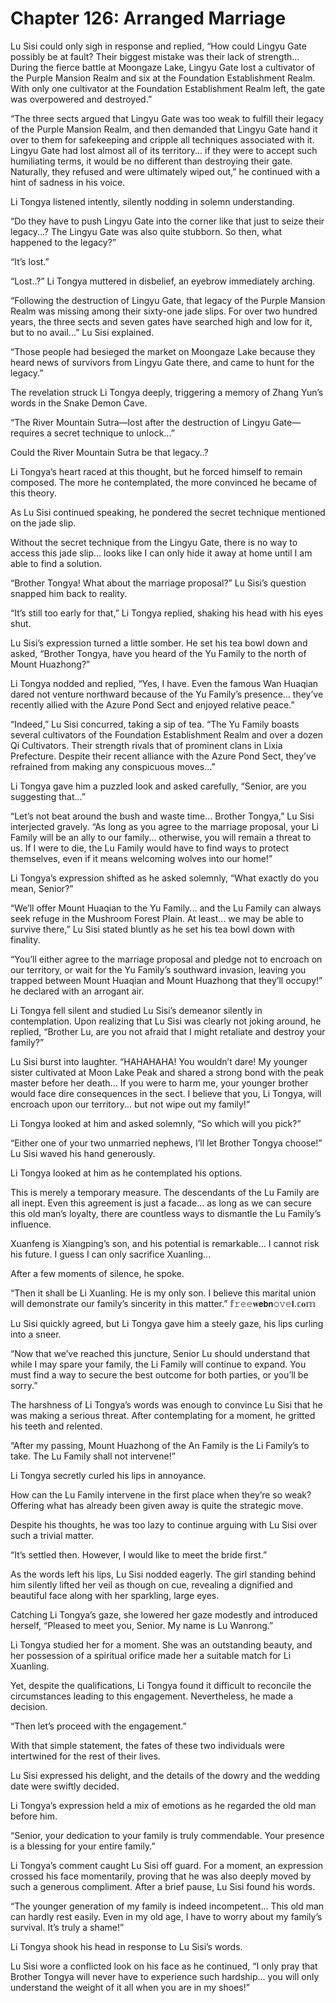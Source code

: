 # Chapter 126: Arranged Marriage

Lu Sisi could only sigh in response and replied, “How could Lingyu Gate possibly be at fault? Their biggest mistake was their lack of strength... During the fierce battle at Moongaze Lake, Lingyu Gate lost a cultivator of the Purple Mansion Realm and six at the Foundation Establishment Realm. With only one cultivator at the Foundation Establishment Realm left, the gate was overpowered and destroyed.”

“The three sects argued that Lingyu Gate was too weak to fulfill their legacy of the Purple Mansion Realm, and then demanded that Lingyu Gate hand it over to them for safekeeping and cripple all techniques associated with it. Lingyu Gate had lost almost all of its territory... if they were to accept such humiliating terms, it would be no different than destroying their gate. Naturally, they refused and were ultimately wiped out,” he continued with a hint of sadness in his voice.

Li Tongya listened intently, silently nodding in solemn understanding.

“Do they have to push Lingyu Gate into the corner like that just to seize their legacy...? The Lingyu Gate was also quite stubborn. So then, what happened to the legacy?”

“It’s lost.”

“Lost..?” Li Tongya muttered in disbelief, an eyebrow immediately arching.

“Following the destruction of Lingyu Gate, that legacy of the Purple Mansion Realm was missing among their sixty-one jade slips. For over two hundred years, the three sects and seven gates have searched high and low for it, but to no avail...” Lu Sisi explained.

“Those people had besieged the market on Moongaze Lake because they heard news of survivors from Lingyu Gate there, and came to hunt for the legacy.”

The revelation struck Li Tongya deeply, triggering a memory of Zhang Yun’s words in the Snake Demon Cave.

“The River Mountain Sutra—lost after the destruction of Lingyu Gate—requires a secret technique to unlock...”

Could the River Mountain Sutra be that legacy..?

Li Tongya’s heart raced at this thought, but he forced himself to remain composed. The more he contemplated, the more convinced he became of this theory.

As Lu Sisi continued speaking, he pondered the secret technique mentioned on the jade slip.

Without the secret technique from the Lingyu Gate, there is no way to access this jade slip... looks like I can only hide it away at home until I am able to find a solution.

“Brother Tongya! What about the marriage proposal?” Lu Sisi’s question snapped him back to reality.

“It’s still too early for that,” Li Tongya replied, shaking his head with his eyes shut.

Lu Sisi’s expression turned a little somber. He set his tea bowl down and asked, “Brother Tongya, have you heard of the Yu Family to the north of Mount Huazhong?”

Li Tongya nodded and replied, “Yes, I have. Even the famous Wan Huaqian dared not venture northward because of the Yu Family’s presence... they’ve recently allied with the Azure Pond Sect and enjoyed relative peace.”

“Indeed,” Lu Sisi concurred, taking a sip of tea. “The Yu Family boasts several cultivators of the Foundation Establishment Realm and over a dozen Qi Cultivators. Their strength rivals that of prominent clans in Lixia Prefecture. Despite their recent alliance with the Azure Pond Sect, they’ve refrained from making any conspicuous moves...”

Li Tongya gave him a puzzled look and asked carefully, “Senior, are you suggesting that...”

“Let’s not beat around the bush and waste time... Brother Tongya,” Lu Sisi interjected gravely. “As long as you agree to the marriage proposal, your Li Family will be an ally to our family... otherwise, you will remain a threat to us. If I were to die, the Lu Family would have to find ways to protect themselves, even if it means welcoming wolves into our home!”

Li Tongya’s expression shifted as he asked solemnly, “What exactly do you mean, Senior?”

“We’ll offer Mount Huaqian to the Yu Family... and the Lu Family can always seek refuge in the Mushroom Forest Plain. At least... we may be able to survive there,” Lu Sisi stated bluntly as he set his tea bowl down with finality.

“You’ll either agree to the marriage proposal and pledge not to encroach on our territory, or wait for the Yu Family’s southward invasion, leaving you trapped between Mount Huaqian and Mount Huazhong that they’ll occupy!” he declared with an arrogant air.

Li Tongya fell silent and studied Lu Sisi’s demeanor silently in contemplation. Upon realizing that Lu Sisi was clearly not joking around, he replied, “Brother Lu, are you not afraid that I might retaliate and destroy your family?”

Lu Sisi burst into laughter. “HAHAHAHA! You wouldn’t dare! My younger sister cultivated at Moon Lake Peak and shared a strong bond with the peak master before her death... If you were to harm me, your younger brother would face dire consequences in the sect. I believe that you, Li Tongya, will encroach upon our territory... but not wipe out my family!”

Li Tongya looked at him and asked solemnly, “So which will you pick?”

“Either one of your two unmarried nephews, I’ll let Brother Tongya choose!” Lu Sisi waved his hand generously.

Li Tongya looked at him as he contemplated his options.

This is merely a temporary measure. The descendants of the Lu Family are all inept. Even this agreement is just a facade... as long as we can secure this old man’s loyalty, there are countless ways to dismantle the Lu Family’s influence.

Xuanfeng is Xiangping’s son, and his potential is remarkable... I cannot risk his future. I guess I can only sacrifice Xuanling...

After a few moments of silence, he spoke.

“Then it shall be Li Xuanling. He is my only son. I believe this marital union will demonstrate our family’s sincerity in this matter.”
𝕗𝚛𝚎𝚎𝐰𝗲𝗯𝗻𝚘𝚟𝚎𝗹.𝕔𝐨𝕞

Lu Sisi quickly agreed, but Li Tongya gave him a steely gaze, his lips curling into a sneer.

“Now that we’ve reached this juncture, Senior Lu should understand that while I may spare your family, the Li Family will continue to expand. You must find a way to secure the best outcome for both parties, or you’ll be sorry.”

The harshness of Li Tongya’s words was enough to convince Lu Sisi that he was making a serious threat. After contemplating for a moment, he gritted his teeth and relented.

“After my passing, Mount Huazhong of the An Family is the Li Family’s to take. The Lu Family shall not intervene!”

Li Tongya secretly curled his lips in annoyance.

How can the Lu Family intervene in the first place when they’re so weak? Offering what has already been given away is quite the strategic move.

Despite his thoughts, he was too lazy to continue arguing with Lu Sisi over such a trivial matter.

“It’s settled then. However, I would like to meet the bride first.”

As the words left his lips, Lu Sisi nodded eagerly. The girl standing behind him silently lifted her veil as though on cue, revealing a dignified and beautiful face along with her sparkling, large eyes.

Catching Li Tongya’s gaze, she lowered her gaze modestly and introduced herself, “Pleased to meet you, Senior. My name is Lu Wanrong.”

Li Tongya studied her for a moment. She was an outstanding beauty, and her possession of a spiritual orifice made her a suitable match for Li Xuanling.

Yet, despite the qualifications, Li Tongya found it difficult to reconcile the circumstances leading to this engagement. Nevertheless, he made a decision.

“Then let’s proceed with the engagement.”

With that simple statement, the fates of these two individuals were intertwined for the rest of their lives.

Lu Sisi expressed his delight, and the details of the dowry and the wedding date were swiftly decided.

Li Tongya’s expression held a mix of emotions as he regarded the old man before him.

“Senior, your dedication to your family is truly commendable. Your presence is a blessing for your entire family.”

Li Tongya’s comment caught Lu Sisi off guard. For a moment, an expression crossed his face momentarily, proving that he was also deeply moved by such a generous compliment. After a brief pause, Lu Sisi found his words.

“The younger generation of my family is indeed incompetent... This old man can hardly rest easily. Even in my old age, I have to worry about my family’s survival. It’s truly a shame!”

Li Tongya shook his head in response to Lu Sisi’s words.

Lu Sisi wore a conflicted look on his face as he continued, “I only pray that Brother Tongya will never have to experience such hardship... you will only understand the weight of it all when you are in my shoes!”
